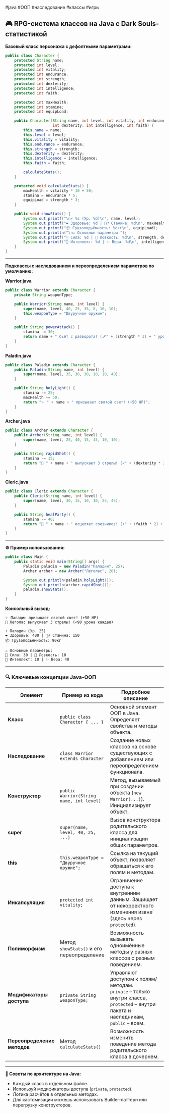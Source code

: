 #java #ООП #наследование #классы #игры

## 🎮 RPG-система классов на Java с Dark Souls-статистикой

**Базовый класс персонажа с дефолтными параметрами:**

```java
public class Character {
    protected String name;
    protected int level;
    protected int vitality;
    protected int endurance;
    protected int strength;
    protected int dexterity;
    protected int intelligence;
    protected int faith;

    protected int maxHealth;
    protected int stamina;
    protected int equipLoad;

    public Character(String name, int level, int vitality, int endurance, int strength,
                     int dexterity, int intelligence, int faith) {
        this.name = name;
        this.level = level;
        this.vitality = vitality;
        this.endurance = endurance;
        this.strength = strength;
        this.dexterity = dexterity;
        this.intelligence = intelligence;
        this.faith = faith;

        calculateStats();
    }

    protected void calculateStats() {
        maxHealth = vitality * 10 + 50;
        stamina = endurance * 5;
        equipLoad = strength * 3;
    }

    public void showStats() {
        System.out.printf("\n⚡ %s (Ур. %d)\n", name, level);
        System.out.printf("❤️ Здоровье: %d | 🏃‍♂️ Стамина: %d\n", maxHealth, stamina);
        System.out.printf("📦 Грузоподъёмность: %dкг\n", equipLoad);
        System.out.println("\n⚔️ Основные параметры:");
        System.out.printf("💪 Сила: %d | 🏹 Ловкость: %d\n", strength, dexterity);
        System.out.printf("🔮 Интеллект: %d | ✨ Вера: %d\n", intelligence, faith);
    }
}
```

---

**Подклассы с наследованием и переопределением параметров по умолчанию:**

**Warrior.java**

```java
public class Warrior extends Character {
    private String weaponType;

    public Warrior(String name, int level) {
        super(name, level, 40, 25, 35, 8, 10, 10);
        this.weaponType = "Двуручное оружие";
    }

    public String powerAttack() {
        stamina -= 30;
        return name + " бьёт с разворота! (🗡️" + (strength * 3) + " урона)";
    }
}
```

**Paladin.java**

```java
public class Paladin extends Character {
    public Paladin(String name, int level) {
        super(name, level, 35, 30, 30, 10, 10, 40);
    }

    public String holyLight() {
        stamina -= 25;
        maxHealth += 50;
        return "✨ " + name + " призывает святой свет! (+50 HP)";
    }
}
```

**Archer.java**

```java
public class Archer extends Character {
    public Archer(String name, int level) {
        super(name, level, 25, 40, 15, 45, 10, 10);
    }

    public String rapidShot() {
        stamina -= 15;
        return "🏹 " + name + " выпускает 3 стрелы! (➹" + (dexterity * 2) + " урона каждая)";
    }
}
```

**Cleric.java**

```java
public class Cleric extends Character {
    public Cleric(String name, int level) {
        super(name, level, 30, 15, 10, 10, 25, 45);
    }

    public String healParty() {
        stamina -= 40;
        return "🌿 " + name + " исцеляет союзников! (+" + (faith * 2) + " HP)";
    }
}
```

---

**⚙️ Пример использования:**

```java
public class Main {
    public static void main(String[] args) {
        Paladin paladin = new Paladin("Паладин", 25);
        Archer archer = new Archer("Леголас", 20);

        System.out.println(paladin.holyLight());
        System.out.println(archer.rapidShot());
        paladin.showStats();
    }
}
```

**Консольный вывод:**

```
✨ Паладин призывает святой свет! (+50 HP)
🏹 Леголас выпускает 3 стрелы! (➹90 урона каждая)

⚡ Паладин (Ур. 25)
❤️ Здоровье: 400 | 🏃‍♂️ Стамина: 150
📦 Грузоподъёмность: 90кг

⚔️ Основные параметры:
💪 Сила: 30 | 🏹 Ловкость: 10
🔮 Интеллект: 10 | ✨ Вера: 40
```

---

### **🔍 Ключевые концепции Java-ООП**

| Элемент                     | Пример из кода                            | Подробное описание                                                                                                                           |
| --------------------------- | ----------------------------------------- | -------------------------------------------------------------------------------------------------------------------------------------------- |
| **Класс**                   | `public class Character { ... }`          | Основной элемент ООП в Java. Определяет свойства и методы объекта.                                                                           |
| **Наследование**            | `class Warrior extends Character`         | Создание новых классов на основе существующих с добавлением или переопределением функционала.                                                |
| **Конструктор**             | `public Warrior(String name, int level)`  | Метод, вызываемый при создании объекта (`new Warrior(...)`). Инициализирует объект.                                                          |
| **super**                   | `super(name, level, 40, 25, ...)`         | Вызов конструктора родительского класса для инициализации общих параметров.                                                                  |
| **this**                    | `this.weaponType = "Двуручное оружие";`   | Ссылка на текущий объект, позволяет обращаться к его полям и методам.                                                                        |
| **Инкапсуляция**            | `protected int vitality;`                 | Ограничение доступа к внутренним данным. Защищает от некорректного изменения извне (здесь через `protected`).                                |
| **Полиморфизм**             | Метод `showStats()` и его переопределение | Возможность вызывать одноимённые методы у разных классов с разным поведением.                                                                |
| **Модификаторы доступа**    | `private String weaponType;`              | Управляют доступом к полям/методам. <br>`private` – только внутри класса, <br>`protected` – внутри пакета и наследникам,<br>`public` – всем. |
| **Переопределение методов** | Метод `calculateStats()`                  | Возможность изменить поведение метода родительского класса в дочернем.                                                                       |


---

**📌 Советы по архитектуре на Java:**

- Каждый класс в отдельном файле.
- Используй модификаторы доступа (`private`, `protected`).
- Логика расчётов в отдельных методах.
- Для кастомизации можешь использовать Builder-паттерн или перегрузку конструкторов.